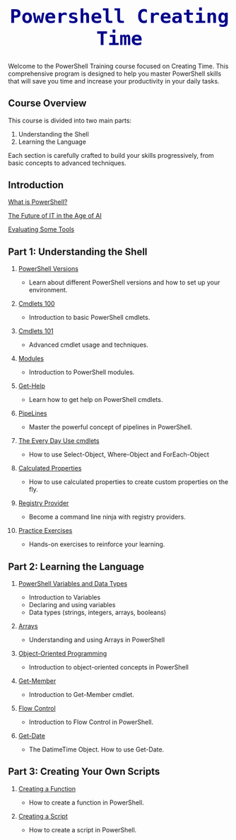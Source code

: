 <h1 style="font-family: Consolas, monospace; color: #00008B; font-size: 3.1em; text-align: center;">Powershell Creating Time</h1>


Welcome to the PowerShell Training course focused on Creating Time. This comprehensive program is designed to help you master PowerShell skills that will save you time and increase your productivity in your daily tasks.

## Course Overview

This course is divided into two main parts:

1. Understanding the Shell
2. Learning the Language

Each section is carefully crafted to build your skills progressively, from basic concepts to advanced techniques.

## Introduction

[What is PowerShell?](intro/whatispowershell/whatispowershell.md)

[The Future of IT in the Age of AI](intro/thefutureofit.md/futureofit.md)

[Evaluating Some Tools](intro/tools/evaluatingsometools.md)



## Part 1: Understanding the Shell

1. [PowerShell Versions](part1/PowershellVersions/index.md)
   - Learn about different PowerShell versions and how to set up your environment.

2. [Cmdlets 100](part1/Cmdlets100/index.md)
   - Introduction to basic PowerShell cmdlets.

3. [Cmdlets 101](part1/Cmdlets101/index.md)
   - Advanced cmdlet usage and techniques.

4. [Modules](part1/modules/modules.md)
   - Introduction to PowerShell modules.

5. [Get-Help](part1/Get-Help/gethelp.md)
   - Learn how to get help on PowerShell cmdlets.

6. [PipeLines](part1/PipeLiningAlias/pipeline.md)
   - Master the powerful concept of pipelines in PowerShell.

7. [The Every Day Use cmdlets](part1/TheParetoCmdlets/paretocmdlets.md)
   - How to use Select-Object, Where-Object and ForEach-Object

8. [Calculated Properties](part1/CalculatedProperties/calculatedProperties.md)
   - How to use calculated properties to create custom properties on the fly.

9. [Registry Provider](part1/registryProvider/regproviders.md)
   - Become a command line ninja with registry providers.

9. [Practice Exercises](part1/PracticeExercises/UserParameters/index.md)
   - Hands-on exercises to reinforce your learning.

## Part 2: Learning the Language

1. [PowerShell Variables and Data Types](part2/variableslogic101/variablelogic.md)
   - Introduction to Variables
   - Declaring and using variables
   - Data types (strings, integers, arrays, booleans)

2. [Arrays](part2/arrays/arrays.md)
   - Understanding and using Arrays in PowerShell

3. [Object-Oriented Programming](part2/objectoriented/index.md)
   - Introduction to object-oriented concepts in PowerShell

3. [Get-Member](part2/get-member/getmember.md)
   - Introduction to Get-Member cmdlet.

4. [Flow Control](part2/flowcontrol/flowcontrol.md)
   - Introduction to Flow Control in PowerShell.

5. [Get-Date](part2/getdate/getdate.md)
   - The DatimeTime Object. How to use Get-Date.

## Part 3: Creating Your Own Scripts

1. [Creating a Function](part3/creatingyourownscripts/functions.md)
   - How to create a function in PowerShell.

2. [Creating a Script](part3/creatingyourownscripts/script.md)
   - How to create a script in PowerShell.

